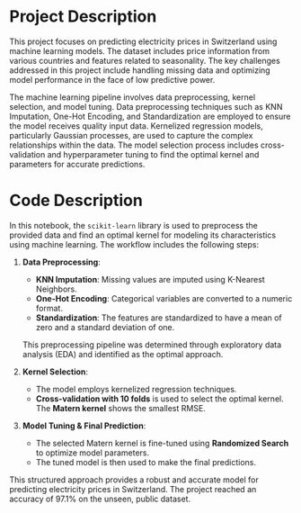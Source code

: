 # Project Description

This project focuses on predicting electricity prices in Switzerland using machine learning models. The dataset includes price information from various countries and features related to seasonality. The key challenges addressed in this project include handling missing data and optimizing model performance in the face of low predictive power.

The machine learning pipeline involves data preprocessing, kernel selection, and model tuning. Data preprocessing techniques such as KNN Imputation, One-Hot Encoding, and Standardization are employed to ensure the model receives quality input data. Kernelized regression models, particularly Gaussian processes, are used to capture the complex relationships within the data. The model selection process includes cross-validation and hyperparameter tuning to find the optimal kernel and parameters for accurate predictions.

# Code Description

In this notebook, the `scikit-learn` library is used to preprocess the provided data and find an optimal kernel for modeling its characteristics using machine learning. The workflow includes the following steps:

1. **Data Preprocessing**:
   - **KNN Imputation**: Missing values are imputed using K-Nearest Neighbors.
   - **One-Hot Encoding**: Categorical variables are converted to a numeric format.
   - **Standardization**: The features are standardized to have a mean of zero and a standard deviation of one.
   
   This preprocessing pipeline was determined through exploratory data analysis (EDA) and identified as the optimal approach.

2. **Kernel Selection**:
   - The model employs kernelized regression techniques.
   - **Cross-validation with 10 folds** is used to select the optimal kernel. The **Matern kernel** shows the smallest RMSE.

3. **Model Tuning & Final Prediction**:
   - The selected Matern kernel is fine-tuned using **Randomized Search** to optimize model parameters.
   - The tuned model is then used to make the final predictions.

This structured approach provides a robust and accurate model for predicting electricity prices in Switzerland. The project reached an accuracy of 97.1% on the unseen, public dataset.
